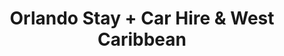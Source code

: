 ---
category: caribbean
title: Orlando Stay + Car Hire & West Caribbean
class: orlando-stay-and-car-hire-and-west-caribbean
cruiseline: Carnival – Carnival Magic
special-info: 5 night Orlando hotel stay & car hire included
price: 1149
nights: 13
cruise-url: http://www.planetcruise.co.uk/carnival-cruises/carnival-magic/28-November-2016/118390?referrersiteid=970
---